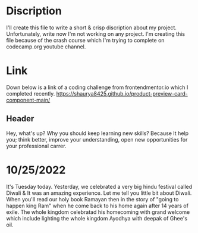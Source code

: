 # Discription
I'll create this file to write a short & crisp discription about my project. Unfortunately, write now I'm not working on any project. I'm creating this file because of the crash course which I'm trying to complete on codecamp.org youtube channel.
# Link
Down below is a link of a coding challenge from frontendmentor.io which I completed recently.
https://shaurya8425.github.io/product-preview-card-component-main/
## Header
Hey, what's up?
Why you should keep learning new skills?
Because It help you; think better, improve your understanding, open new opportunities for your professional carrer.
# 10/25/2022
It's Tuesday today. Yesterday, we celebrated a very big hindu festival called Diwali & It was an amazing experience. Let me tell you little bit about Diwali. When you'll read our holy book Ramayan then in the story of "going to happen king Ram" when he come back to his home again after 14 years of exile. The whole kingdom celebratad his homecoming with grand welcome which include lighting the whole kingdom Ayodhya with deepak of Ghee's oil.